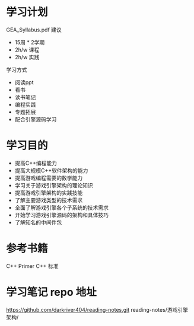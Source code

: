 # 学习计划
GEA_Syllabus.pdf 建议
- 15周 * 2学期 
- 2h/w 课程
- 2h/w 实践

学习方式
- 阅读ppt
- 看书
- 读书笔记
- 编程实践
- 专题拓展
- 配合引擎源码学习

# 学习目的
- 提高C++编程能力
- 提高大规模C++软件架构的能力
- 提高游戏编程需要的数学能力
- 学习关于游戏引擎架构的理论知识
- 提高游戏引擎架构的实践技能
- 了解主要游戏类型的技术需求
- 全面了解游戏引擎各个子系统的技术需求
- 开始学习游戏引擎源码的架构和具体技巧
- 了解知名的中间件包

# 参考书籍
C++ Primer
C++ 标准

# 学习笔记 repo 地址
https://github.com/darkriver404/reading-notes.git
reading-notes/游戏引擎架构/